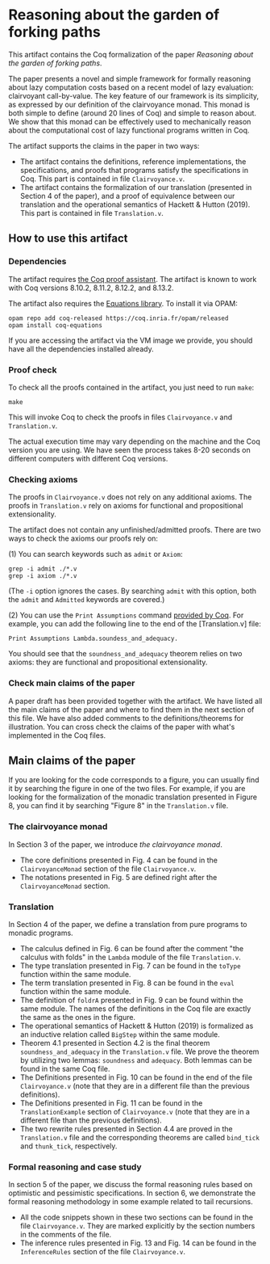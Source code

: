 # Reasoning about the garden of forking paths

This artifact contains the Coq formalization of the paper _Reasoning about the
garden of forking paths_.

The paper presents a novel and simple framework for formally reasoning about
lazy computation costs based on a recent model of lazy evaluation: clairvoyant
call-by-value. The key feature of our framework is its simplicity, as expressed
by our definition of the clairvoyance monad. This monad is both simple to define
(around 20 lines of Coq) and simple to reason about. We show that this monad can
be effectively used to mechanically reason about the computational cost of lazy
functional programs written in Coq.

The artifact supports the claims in the paper in two ways:

- The artifact contains the definitions, reference implementations, the
  specifications, and proofs that programs satisfy the specifications in
  Coq. This part is contained in file `Clairvoyance.v`.
- The artifact contains the formalization of our translation (presented in
  Section 4 of the paper), and a proof of equivalence between our translation
  and the operational semantics of Hackett & Hutton (2019). This part is
  contained in file `Translation.v`.

## How to use this artifact

### Dependencies

The artifact requires [the Coq proof
assistant](https://coq.inria.fr/). The artifact is known to work with
Coq versions 8.10.2, 8.11.2, 8.12.2, and 8.13.2.

The artifact also requires the [Equations
library](https://github.com/mattam82/Coq-Equations). To install it via
OPAM:

``` shell
opam repo add coq-released https://coq.inria.fr/opam/released
opam install coq-equations
```

If you are accessing the artifact via the VM image we provide, you should have
all the dependencies installed already.

### Proof check

To check all the proofs contained in the artifact, you just need to
run `make`:

``` shell
make
```

This will invoke Coq to check the proofs in files `Clairvoyance.v` and
`Translation.v`.

The actual execution time may vary depending on the machine and the Coq version
you are using. We have seen the process takes 8-20 seconds on different
computers with different Coq versions.

### Checking axioms

The proofs in `Clairvoyance.v` does not rely on any additional axioms. The
proofs in `Translation.v` rely on axioms for functional and propositional
extensionality.

The artifact does not contain any unfinished/admitted proofs. There are two ways
to check the axioms our proofs rely on:

(1) You can search keywords such as `admit` or `Axiom`:

``` shell
grep -i admit ./*.v
grep -i axiom ./*.v
```

(The `-i` option ignores the cases. By searching `admit` with this option, both
the `admit` and `Admitted` keywords are covered.)

(2) You can use the `Print Assumptions` command [provided by
Coq](https://coq.inria.fr/refman/proof-engine/vernacular-commands.html#coq:cmd.Print-Assumptions). For
example, you can add the following line to the end of the [Translation.v] file:

``` coq
Print Assumptions Lambda.soundess_and_adequacy.
```

You should see that the `soundness_and_adequacy` theorem relies on two axioms:
they are functional and propositional extensionality.

### Check main claims of the paper

A paper draft has been provided together with the artifact. We have listed all
the main claims of the paper and where to find them in the next section of this
file. We have also added comments to the definitions/theorems for
illustration. You can cross check the claims of the paper with what's
implemented in the Coq files.

## Main claims of the paper

If you are looking for the code corresponds to a figure, you can usually find it
by searching the figure in one of the two files. For example, if you are looking
for the formalization of the monadic translation presented in Figure 8, you can
find it by searching "Figure 8" in the `Translation.v` file.

### The clairvoyance monad

In Section 3 of the paper, we introduce _the clairvoyance monad_.

- The core definitions presented in Fig. 4 can be found in the
  `ClairvoyanceMonad` section of the file `Clairvoyance.v`.
- The notations presented in Fig. 5 are defined right after the
  `ClairvoyanceMonad` section.

### Translation

In Section 4 of the paper, we define a translation from pure programs to monadic
programs.

- The calculus defined in Fig. 6 can be found after the comment "the calculus
  with folds" in the `Lambda` module of the file `Translation.v`.
- The type translation presented in Fig. 7 can be found in the `toType` function
  within the same module.
- The term translation presented in Fig. 8 can be found in the `eval` function
  within the same module.
- The definition of `foldrA` presented in Fig. 9 can be found within the same
  module. The names of the definitions in the Coq file are exactly the same as
  the ones in the figure.
- The operational semantics of Hackett & Hutton (2019) is formalized as an
  inductive relation called `BigStep` within the same module.
- Theorem 4.1 presented in Section 4.2 is the final theorem
  `soundness_and_adequacy` in the `Translation.v` file. We prove the theorem by
  utilizing two lemmas: `soundness` and `adequacy`. Both lemmas can be found in
  the same Coq file.
- The Definitions presented in Fig. 10 can be found in the end of the file
  `Clairvoyance.v` (note that they are in a different file than the previous
  definitions).
- The Definitions presented in Fig. 11 can be found in the `TranslationExample`
  section of `Clairvoyance.v` (note that they are in a different file than the
  previous definitions).
- The two rewrite rules presented in Section 4.4 are proved in the
  `Translation.v` file and the corresponding theorems are called `bind_tick` and
  `thunk_tick`, respectively.

### Formal reasoning and case study

In section 5 of the paper, we discuss the formal reasoning rules based on
optimistic and pessimistic specifications. In section 6, we demonstrate the
formal reasoning methodology in some example related to tail recursions.

- All the code snippets shown in these two sections can be found in the file
  `Clairvoyance.v`. They are marked explicitly by the section numbers in the
  comments of the file.
- The inference rules presented in Fig. 13 and Fig. 14 can be found in the
  `InferenceRules` section of the file `Clairvoyance.v`.
